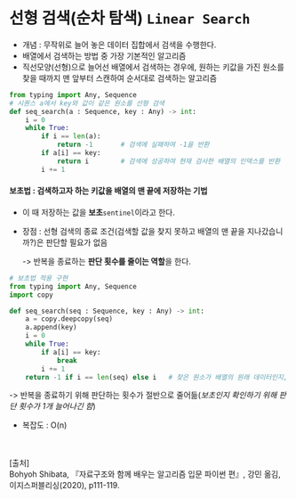 # 선형 검색(순차 탐색) `Linear Search`

- 개념 : 무작위로 늘어 놓은 데이터 집합에서 검색을 수행한다.
- 배열에서 검색하는 방법 중 가장 기본적인 알고리즘
- 직선모양(선형)으로 늘어선 배열에서 검색하는 경우에, 원하는 키값을 가진 원소를 찾을 때까지 맨 앞부터 스캔하여 순서대로 검색하는 알고리즘

~~~ python
from typing import Any, Sequence
# 시퀀스 a에서 key와 값이 같은 원소를 선형 검색
def seq_search(a : Sequence, key : Any) -> int:
    i = 0
    while True:
        if i == len(a):
            return -1		# 검색에 실패하여 -1을 반환
        if a[i] == key:
            return i		# 검색에 성공하여 현재 검사한 배열의 인덱스를 반환
        i += 1
~~~



#### 보초법 : 검색하고자 하는 키값을 배열의 맨 끝에 저장하는 기법

- 이 때 저장하는 값을 **보초**`sentinel`이라고 한다.

- 장점 : 선형 검색의 종료 조건(검색할 값을 찾지 못하고 배열의 맨 끝을 지나갔습니까?)은 판단할 필요가 없음 

  -> 반복을 종료하는 **판단 횟수를 줄이는 역할**을 한다.

~~~python
# 보초법 적용 구현
from typing import Any, Sequence
import copy

def seq_search(seq : Sequence, key : Any) -> int:
    a = copy.deepcopy(seq)
    a.append(key)
    i = 0
    while True:
        if a[i] == key:
            break
        i += 1
    return -1 if i == len(seq) else i	# 찾은 원소가 배열의 원래 데이터인지, 보초인지 판단해야함
~~~

-> 반복을 종료하기 위해 판단하는 횟수가 절반으로 줄어듦(*보초인지 확인하기 위해 판단 횟수가 1개 늘어나긴 함*)

- 복잡도 : O(n)


<br/><br/>
[출처]<br/>
Bohyoh Shibata, 『자료구조와 함께 배우는 알고리즘 입문 파이썬 편』, 강민 옮김, 이지스퍼블리싱(2020), p111-119.
